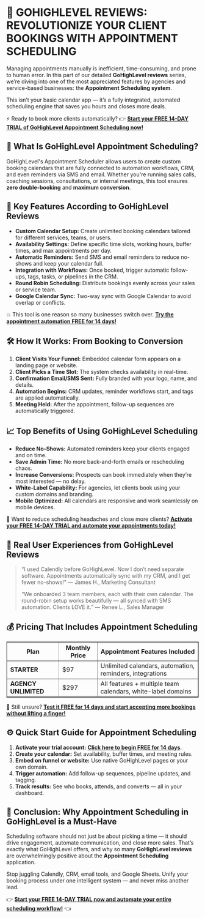 <h1>📅 <strong>GOHIGHLEVEL REVIEWS: REVOLUTIONIZE YOUR CLIENT BOOKINGS WITH APPOINTMENT SCHEDULING</strong></h1>
<p>Managing appointments manually is inefficient, time-consuming, and prone to human error. In this part of our detailed <strong>GoHighLevel reviews</strong> series, we’re diving into one of the most appreciated features by agencies and service-based businesses: the <strong>Appointment Scheduling system</strong>.</p>
<p>This isn’t your basic calendar app — it’s a fully integrated, automated scheduling engine that saves you hours and closes more deals.</p>
<p>⚡ Ready to book more clients automatically? 👉 <a href="https://www.gohighlevel.com/?fp_ref=promocode"><strong>Start your FREE 14-DAY TRIAL of GoHighLevel Appointment Scheduling now!</strong></a></p>
<h2>🧠 <strong>What Is GoHighLevel Appointment Scheduling?</strong></h2>
<p>GoHighLevel's Appointment Scheduler allows users to create custom booking calendars that are fully connected to automation workflows, CRM, and even reminders via SMS and email. Whether you're running sales calls, coaching sessions, consultations, or internal meetings, this tool ensures <strong>zero double-booking</strong> and <strong>maximum conversion</strong>.</p>
<h2>🎯 <strong>Key Features According to GoHighLevel Reviews</strong></h2>
<ul>
<li><strong>Custom Calendar Setup:</strong> Create unlimited booking calendars tailored for different services, teams, or users.</li>
<li><strong>Availability Settings:</strong> Define specific time slots, working hours, buffer times, and max appointments per day.</li>
<li><strong>Automatic Reminders:</strong> Send SMS and email reminders to reduce no-shows and keep your calendar full.</li>
<li><strong>Integration with Workflows:</strong> Once booked, trigger automatic follow-ups, tags, tasks, or pipelines in the CRM.</li>
<li><strong>Round Robin Scheduling:</strong> Distribute bookings evenly across your sales or service team.</li>
<li><strong>Google Calendar Sync:</strong> Two-way sync with Google Calendar to avoid overlap or conflicts.</li>
</ul>
<p>💥 This tool is one reason so many businesses switch over. <a href="https://www.gohighlevel.com/?fp_ref=promocode"><strong>Try the appointment automation FREE for 14 days!</strong></a></p>
<h2>🛠️ <strong>How It Works: From Booking to Conversion</strong></h2>
<ol>
<li><strong>Client Visits Your Funnel:</strong> Embedded calendar form appears on a landing page or website.</li>
<li><strong>Client Picks a Time Slot:</strong> The system checks availability in real-time.</li>
<li><strong>Confirmation Email/SMS Sent:</strong> Fully branded with your logo, name, and details.</li>
<li><strong>Automation Begins:</strong> CRM updates, reminder workflows start, and tags are applied automatically.</li>
<li><strong>Meeting Held:</strong> After the appointment, follow-up sequences are automatically triggered.</li>
</ol>
<h2>📈 <strong>Top Benefits of Using GoHighLevel Scheduling</strong></h2>
<ul>
<li><strong>Reduce No-Shows:</strong> Automated reminders keep your clients engaged and on time.</li>
<li><strong>Save Admin Time:</strong> No more back-and-forth emails or rescheduling chaos.</li>
<li><strong>Increase Conversions:</strong> Prospects can book immediately when they’re most interested — no delay.</li>
<li><strong>White-Label Capability:</strong> For agencies, let clients book using your custom domains and branding.</li>
<li><strong>Mobile Optimized:</strong> All calendars are responsive and work seamlessly on mobile devices.</li>
</ul>
<p>🎯 Want to reduce scheduling headaches and close more clients? <a href="https://www.gohighlevel.com/?fp_ref=promocode"><strong>Activate your FREE 14-DAY TRIAL and automate your appointments today!</strong></a></p>
<h2>💬 <strong>Real User Experiences from GoHighLevel Reviews</strong></h2>
<blockquote>
<p>“I used Calendly before GoHighLevel. Now I don’t need separate software. Appointments automatically sync with my CRM, and I get fewer no-shows!” — James H., Marketing Consultant</p>
<p>“We onboarded 3 team members, each with their own calendar. The round-robin setup works beautifully — all synced with SMS automation. Clients LOVE it.” — Renee L., Sales Manager</p>
</blockquote>
<h2>💰 <strong>Pricing That Includes Appointment Scheduling</strong></h2>
<table border="1" cellpadding="6" cellspacing="0" style="border-collapse:collapse;">
<thead>
<tr>
<th>Plan</th>
<th>Monthly Price</th>
<th>Appointment Features Included</th>
</tr>
</thead>
<tbody>
<tr>
<td><strong>STARTER</strong></td>
<td>$97</td>
<td>Unlimited calendars, automation, reminders, integrations</td>
</tr>
<tr>
<td><strong>AGENCY UNLIMITED</strong></td>
<td>$297</td>
<td>All features + multiple team calendars, white-label domains</td>
</tr>
</tbody>
</table>
<p>🎉 Still unsure? <a href="https://www.gohighlevel.com/?fp_ref=promocode"><strong>Test it FREE for 14 days and start accepting more bookings without lifting a finger!</strong></a></p>
<h2>⚙️ <strong>Quick Start Guide for Appointment Scheduling</strong></h2>
<ol>
<li><strong>Activate your trial account:</strong> <a href="https://www.gohighlevel.com/?fp_ref=promocode"><strong>Click here to begin FREE for 14 days</strong></a>.</li>
<li><strong>Create your calendar:</strong> Set availability, buffer times, and meeting rules.</li>
<li><strong>Embed on funnel or website:</strong> Use native GoHighLevel pages or your own domain.</li>
<li><strong>Trigger automation:</strong> Add follow-up sequences, pipeline updates, and tagging.</li>
<li><strong>Track results:</strong> See who books, attends, and converts — all in your dashboard.</li>
</ol>
<h2>🌟 <strong>Conclusion: Why Appointment Scheduling in GoHighLevel is a Must-Have</strong></h2>
<p>Scheduling software should not just be about picking a time — it should drive engagement, automate communication, and close more sales. That’s exactly what GoHighLevel offers, and why so many <strong>GoHighLevel reviews</strong> are overwhelmingly positive about the <strong>Appointment Scheduling</strong> application.</p>
<p>Stop juggling Calendly, CRM, email tools, and Google Sheets. Unify your booking process under one intelligent system — and never miss another lead.</p>
<p>👉 <a href="https://www.gohighlevel.com/?fp_ref=promocode"><strong>Start your FREE 14-DAY TRIAL now and automate your entire scheduling workflow!</strong></a> 👈</p>
</body>
</html>
